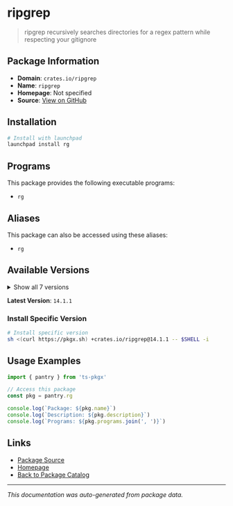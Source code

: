 # ripgrep

> ripgrep recursively searches directories for a regex pattern while respecting your gitignore

## Package Information

- **Domain**: `crates.io/ripgrep`
- **Name**: `ripgrep`
- **Homepage**: Not specified
- **Source**: [View on GitHub](https://github.com/pkgxdev/pantry/tree/main/projects/crates.io/ripgrep/package.yml)

## Installation

```bash
# Install with launchpad
launchpad install rg
```

## Programs

This package provides the following executable programs:

- `rg`

## Aliases

This package can also be accessed using these aliases:

- `rg`

## Available Versions

<details>
<summary>Show all 7 versions</summary>

- `14.1.1`, `14.1.0`, `14.0.3`, `14.0.2`, `14.0.1`
- `14.0.0`, `13.0.0`

</details>

**Latest Version**: `14.1.1`

### Install Specific Version

```bash
# Install specific version
sh <(curl https://pkgx.sh) +crates.io/ripgrep@14.1.1 -- $SHELL -i
```

## Usage Examples

```typescript
import { pantry } from 'ts-pkgx'

// Access this package
const pkg = pantry.rg

console.log(`Package: ${pkg.name}`)
console.log(`Description: ${pkg.description}`)
console.log(`Programs: ${pkg.programs.join(', ')}`)
```

## Links

- [Package Source](https://github.com/pkgxdev/pantry/tree/main/projects/crates.io/ripgrep/package.yml)
- [Homepage](#)
- [Back to Package Catalog](../package-catalog.md)

---

*This documentation was auto-generated from package data.*
